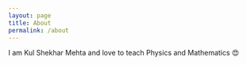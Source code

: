 ```yaml
---
layout: page
title: About
permalink: /about
---
```




I am Kul Shekhar Mehta and love to teach Physics and Mathematics 😍
